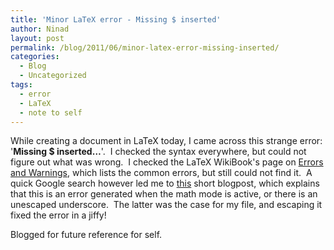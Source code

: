```yaml
---
title: 'Minor LaTeX error - Missing $ inserted'
author: Ninad
layout: post
permalink: /blog/2011/06/minor-latex-error-missing-inserted/
categories:
  - Blog
  - Uncategorized
tags:
  - error
  - LaTeX
  - note to self
---
```

While creating a document in LaTeX today, I came across this strange error: '**Missing $ inserted&#8230;**'.  I checked the syntax everywhere, but could not figure out what was wrong.  I checked the LaTeX WikiBook's page on [Errors and Warnings][1], which lists the common errors, but still could not find it.  A quick Google search however led me to [this](http://randomtech.blogspot.com/2004/11/latex-error-missing-inserted.html) short blogpost, which explains that this is an error generated when the math mode is active, or there is an unescaped underscore.  The latter was the case for my file, and escaping it fixed the error in a jiffy!

Blogged for future reference for self.

 [1]: http://en.wikibooks.org/wiki/LaTeX/Errors_and_Warnings
